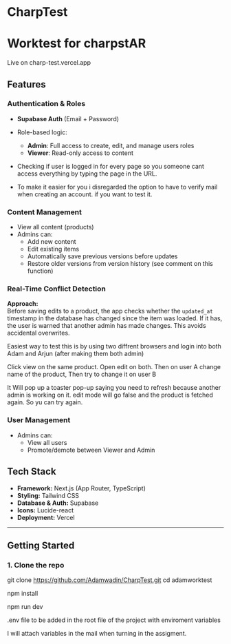 # CharpTest

# Worktest for charpstAR

Live on charp-test.vercel.app

## Features

### Authentication & Roles

- **Supabase Auth** (Email + Password)
- Role-based logic:

  - **Admin**: Full access to create, edit, and manage users roles
  - **Viewer**: Read-only access to content

- Checking if user is logged in for every page so you someone cant access everything by typing the page in the URL.
- To make it easier for you i disregarded the option to have to verify mail when creating an account. if you want to test it.

### Content Management

- View all content (products)
- Admins can:
  - Add new content
  - Edit existing items
  - Automatically save previous versions before updates
  - Restore older versions from version history (see comment on this function)

### Real-Time Conflict Detection

**Approach:**  
Before saving edits to a product, the app checks whether the `updated_at` timestamp in the database has changed since the item was loaded. If it has, the user is warned that another admin has made changes. This avoids accidental overwrites.

Easiest way to test this is by using two diffrent browsers and login into both Adam and Arjun (after making them both admin)

Click view on the same product.
Open edit on both.
Then on user A change name of the product,
Then try to change it on user B

It Will pop up a toaster pop-up saying you need to refresh because another admin is working on it.
edit mode will go false and the product is fetched again. So yu can try again.

### User Management

- Admins can:
  - View all users
  - Promote/demote between Viewer and Admin

## Tech Stack

- **Framework:** Next.js (App Router, TypeScript)
- **Styling:** Tailwind CSS
- **Database & Auth:** Supabase
- **Icons:** Lucide-react
- **Deployment:** Vercel

---

## Getting Started

### 1. Clone the repo

git clone https://github.com/Adamwadin/CharpTest.git
cd adamworktest

npm install

npm run dev

.env file to be added in the root file of the project with enviroment variables

I will attach variables in the mail when turning in the assigment.
